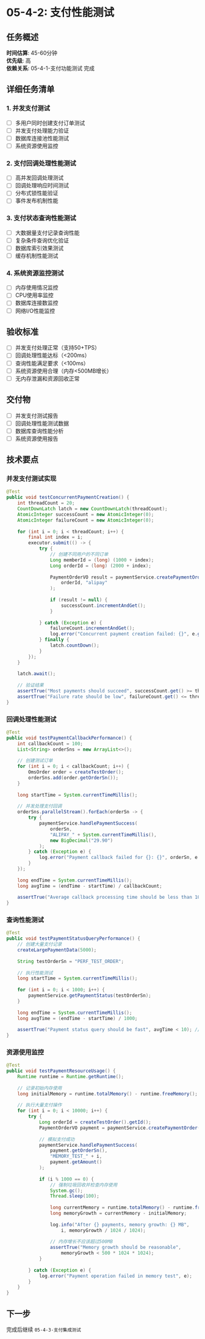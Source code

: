 # 05-4-2: 支付性能测试

## 任务概述
**时间估算**: 45-60分钟  
**优先级**: 高  
**依赖关系**: 05-4-1-支付功能测试 完成

## 详细任务清单

### 1. 并发支付测试
- [ ] 多用户同时创建支付订单测试
- [ ] 并发支付处理能力验证
- [ ] 数据库连接池性能测试
- [ ] 系统资源使用监控

### 2. 支付回调处理性能测试
- [ ] 高并发回调处理测试
- [ ] 回调处理响应时间测试
- [ ] 分布式锁性能验证
- [ ] 事件发布机制性能

### 3. 支付状态查询性能测试
- [ ] 大数据量支付记录查询性能
- [ ] 复杂条件查询优化验证
- [ ] 数据库索引效果测试
- [ ] 缓存机制性能测试

### 4. 系统资源监控测试
- [ ] 内存使用情况监控
- [ ] CPU使用率监控
- [ ] 数据库连接数监控
- [ ] 网络I/O性能监控

## 验收标准
- [ ] 并发支付处理正常（支持50+TPS）
- [ ] 回调处理性能达标（<200ms）
- [ ] 查询性能满足要求（<100ms）
- [ ] 系统资源使用合理（内存<500MB增长）
- [ ] 无内存泄漏和资源回收正常

## 交付物
- [ ] 并发支付测试报告
- [ ] 回调处理性能测试数据
- [ ] 数据库查询性能分析
- [ ] 系统资源使用报告

## 技术要点

### 并发支付测试实现
```java
@Test
public void testConcurrentPaymentCreation() {
    int threadCount = 20;
    CountDownLatch latch = new CountDownLatch(threadCount);
    AtomicInteger successCount = new AtomicInteger(0);
    AtomicInteger failureCount = new AtomicInteger(0);
    
    for (int i = 0; i < threadCount; i++) {
        final int index = i;
        executor.submit(() -> {
            try {
                // 创建不同用户的不同订单
                Long memberId = (long) (1000 + index);
                Long orderId = (long) (2000 + index);
                
                PaymentOrderVO result = paymentService.createPaymentOrder(
                    orderId, "alipay"
                );
                
                if (result != null) {
                    successCount.incrementAndGet();
                }
                
            } catch (Exception e) {
                failureCount.incrementAndGet();
                log.error("Concurrent payment creation failed: {}", e.getMessage());
            } finally {
                latch.countDown();
            }
        });
    }
    
    latch.await();
    
    // 验证结果
    assertTrue("Most payments should succeed", successCount.get() >= threadCount * 0.9);
    assertTrue("Failure rate should be low", failureCount.get() <= threadCount * 0.1);
}
```

### 回调处理性能测试
```java
@Test
public void testPaymentCallbackPerformance() {
    int callbackCount = 100;
    List<String> orderSns = new ArrayList<>();
    
    // 创建测试订单
    for (int i = 0; i < callbackCount; i++) {
        OmsOrder order = createTestOrder();
        orderSns.add(order.getOrderSn());
    }
    
    long startTime = System.currentTimeMillis();
    
    // 并发处理支付回调
    orderSns.parallelStream().forEach(orderSn -> {
        try {
            paymentService.handlePaymentSuccess(
                orderSn, 
                "ALIPAY_" + System.currentTimeMillis(),
                new BigDecimal("29.90")
            );
        } catch (Exception e) {
            log.error("Payment callback failed for {}: {}", orderSn, e.getMessage());
        }
    });
    
    long endTime = System.currentTimeMillis();
    long avgTime = (endTime - startTime) / callbackCount;
    
    assertTrue("Average callback processing time should be less than 100ms", avgTime < 100);
}
```

### 查询性能测试
```java
@Test
public void testPaymentStatusQueryPerformance() {
    // 创建大量支付记录
    createLargePaymentData(5000);
    
    String testOrderSn = "PERF_TEST_ORDER";
    
    // 执行性能测试
    long startTime = System.currentTimeMillis();
    
    for (int i = 0; i < 1000; i++) {
        paymentService.getPaymentStatus(testOrderSn);
    }
    
    long endTime = System.currentTimeMillis();
    long avgTime = (endTime - startTime) / 1000;
    
    assertTrue("Payment status query should be fast", avgTime < 10); // 平均小于10ms
}
```

### 资源使用监控
```java
@Test
public void testPaymentResourceUsage() {
    Runtime runtime = Runtime.getRuntime();
    
    // 记录初始内存使用
    long initialMemory = runtime.totalMemory() - runtime.freeMemory();
    
    // 执行大量支付操作
    for (int i = 0; i < 10000; i++) {
        try {
            Long orderId = createTestOrder().getId();
            PaymentOrderVO payment = paymentService.createPaymentOrder(orderId, "alipay");
            
            // 模拟支付成功
            paymentService.handlePaymentSuccess(
                payment.getOrderSn(),
                "MEMORY_TEST_" + i,
                payment.getAmount()
            );
            
            if (i % 1000 == 0) {
                // 强制垃圾回收并检查内存使用
                System.gc();
                Thread.sleep(100);
                
                long currentMemory = runtime.totalMemory() - runtime.freeMemory();
                long memoryGrowth = currentMemory - initialMemory;
                
                log.info("After {} payments, memory growth: {} MB", 
                    i, memoryGrowth / 1024 / 1024);
                
                // 内存增长不应该超过500MB
                assertTrue("Memory growth should be reasonable", 
                    memoryGrowth < 500 * 1024 * 1024);
            }
            
        } catch (Exception e) {
            log.error("Payment operation failed in memory test", e);
        }
    }
}
```

## 下一步
完成后继续 `05-4-3-支付集成测试`